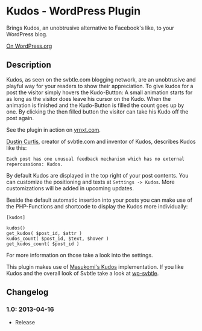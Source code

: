 # Kudos - WordPress Plugin #
Brings Kudos, an unobtrusive alternative to Facebook's like, to your WordPress blog.

[On WordPress.org](http://wordpress.org/extend/plugins/kudos/)

## Description ##

Kudos, as seen on the svbtle.com blogging network, are an unobtrusive and playful
way for your readers to show their appreciation. To give kudos for a post the visitor
simply hovers the Kudo-Button: A small animation starts for as long as the visitor does leave his cursor on the Kudo. When the animation is finished and the Kudo-Button is filled the count goes up by one. By clicking the then filled button the visitor can take his Kudo off the post again.

See the plugin in action on [yrnxt.com](http://yrnxt.com/category/wordpress/kudos/).

[Dustin Curtis](http://dcurt.is/codename-svbtle), creator of svbtle.com and inventor of Kudos, describes Kudos like this:

	Each post has one unusual feedback mechanism which has no external repercussions: Kudos.


By default Kudos are displayed in the top right of your post contents. You can
customize the positioning and texts at `Settings -> Kudos`. More customizations
will be added in upcoming updates.

Beside the default automatic insertion into your posts you can make use of the PHP-Functions and shortcode to display the Kudos more individually:

	[kudos]

	kudos()
	get_kudos( $post_id, $attr )
	kudos_count( $post_id, $text, $hover )
	get_kudos_count( $post_id )

For more information on those take a look into the settings.

This plugin makes use of [Masukomi's Kudos](https://github.com/masukomi/kudos) implementation.
If you like Kudos and the overall look of Svbtle take a look at [wp-svbtle](https://github.com/gravityonmars/wp-svbtle).

## Changelog ##

### 1.0: 2013-04-16 ###
* Release

